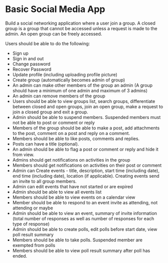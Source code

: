 # Basic Social Media App

Build a social networking application where a user join a group. A closed group is a group that cannot be accessed unless a request is made to the admin. An open group can be freely accessed.

Users should be able to do the following:
- Sign up
- Sign in and out
- Change password
- Recover Password
- Update profile (including uploading profile picture)
- Create group (automatically becomes admin of group)
- An admin can make other members of the group an admin (A group should have a minimum of one admin and maximum of 3 admins)
- An admin can remove members of the group
- Users should be able to view groups list, search groups, differentiate between closed and open groups, join an open group, make a request to join a closed group and exit a group.
- Admin should be able to suspend members. Suspended members must not be able to post or comment or reply
- Members of the group should be able to make a post, add attachments to the post, comment on a post and reply on a comment.
- Members should be able to like posts, comments and replies.
- Posts can have a title (optional).
- An admin should be able to flag a post or comment or reply and hide it from view.
- Admins should get notifications on activities in the group
- Members should get notifications on activities on their post or comment
- Admin can Create events - title, description, start time (including date), end time (including date), location (if applicable). Creating events send an invite to all group members.
- Admin can edit events that have not started or are expired
- Admin should be able to view all events list
- Members should be able to view events on a calendar view
- Member should be able to respond to an event invite as attending, not attending or maybe
- Admin should be able to view an event, summary of invite information (total number of responses as well as number of responses for each type of response)
- Admin should be able to create polls, edit polls before start date, view poll result summary
- Members should be able to take polls. Suspended member are exempted from polls
- Members should be able to view poll result summary after poll has ended.